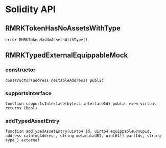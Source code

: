 # Solidity API

## RMRKTokenHasNoAssetsWithType

```solidity
error RMRKTokenHasNoAssetsWithType()
```

## RMRKTypedExternalEquippableMock

### constructor

```solidity
constructor(address nestableAddress) public
```

### supportsInterface

```solidity
function supportsInterface(bytes4 interfaceId) public view virtual returns (bool)
```

### addTypedAssetEntry

```solidity
function addTypedAssetEntry(uint64 id, uint64 equippableGroupId, address catalogAddress, string metadataURI, uint64[] partIds, string type_) external
```


